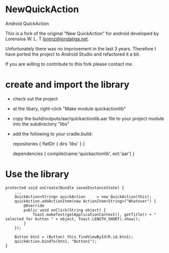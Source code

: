 NewQuickAction
==============

Android QuickAction

This is a fork of the original "New QuickAction" for android developed by Lorensius W. L. T <lorenz@londatiga.net>. 

Unfortunately there was no improvement in the last 3 years. Therefore I have ported the project to Android Studio and refactored it a bit. 

If you are willing to contribute to this fork please contact me. 

create and import the library
==============

- check out the project
- at the libary, right-click "Make module quickactionlib"
- copy the build/outputs/aar/quickactionlib.aar file to your project module into the subdirectory "libs"
- add the following to your cradle.build:

    repositories {
        flatDir {
            dirs 'libs'
        }
    }

    dependencies {
        compile(name:'quickactionlib', ext:'aar')
    }

Use the library
==============

    protected void onCreate(Bundle savedInstanceState) {
        ...
        QuickAction<String> quickAction 	= new QuickAction(this);
        quickAction.addActionItem(new ActionItem<String>("Whatever") {
            @Override
            public void onClick(String object) {
                Toast.makeText(getApplicationContext(), getTitle() + " selected for button " + object, Toast.LENGTH_SHORT).show();
            }
        });
        
        Button btn1 = (Button) this.findViewById(R.id.btn1);
        quickAction.bindTo(btn1, "Button1");
    }

